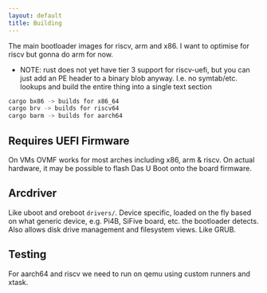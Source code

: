 ```yaml
---
layout: default
title: Building
---
```


The main bootloader images for riscv, arm and x86. I want to optimise for riscv but gonna do arm for now.

- NOTE: rust does not yet have tier 3 support for riscv-uefi, but you can just add an PE header to a binary blob anyway. I.e. no symtab/etc. lookups and build the entire thing into a single text section

```bash
cargo bx86 -> builds for x86_64
cargo brv -> builds for riscv64
cargo barm -> builds for aarch64
```

## Requires UEFI Firmware

On VMs OVMF works for most arches including x86, arm & riscv.
On actual hardware, it may be possible to flash Das U Boot onto the board firmware.

## Arcdriver

Like uboot and oreboot `drivers/`. Device specific, loaded on the fly based on what generic device, e.g. Pi4B, SiFive board, etc. the bootloader detects. Also allows disk drive management and filesystem views. Like GRUB.

## Testing

For aarch64 and riscv we need to run on qemu using custom runners and xtask.
